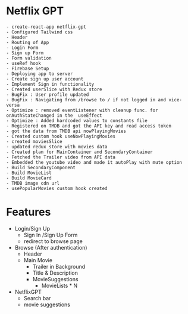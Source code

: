 # Netflix GPT

    - create-react-app netflix-gpt
    - Configured Tailwind css
    - Header
    - Routing of App
    - Login Form
    - Sign up Form
    - Form validation
    - useRef hook
    - Firebase Setup
    - Deploying app to server
    - Create sign up user account
    - Implement Sign in functionality
    - Created userSlice with Redux store
    - BugFix : User profile updated
    - BugFix : Navigating from /browse to / if not logged in and vice-versa
    - Optimize : removed eventListener with cleanup func. for onAuthStateChanged in the  useEffect
    - Optimize : Added hardcoded values to constants file
    - Registered on TMDB and got the API key and read access token
    - got the data from TMDB api nowPlayingMovies
    - Created custom hook useNowPlayingMovies
    - created moviesSlice
    - updated redux store with movies data
    - Created plan for MainContainer and SecondaryContainer
    - Fetched the Trailer video from API data
    - Embedded the youtube video and made it autoPlay with mute option
    - Build SecondaryComponent
    - Build MovieList
    - Build MovieCard
    - TMDB image cdn url
    - usePopularMovies custom hook created

# Features

- Login/Sign Up
  - Sign In /Sign Up Form
  - redirect to browse page
- Browse (After authentication)
  - Header
  - Main Movie
    - Trailer in Background
    - Title & Description
    - MovieSuggestions
      - MovieLists \* N
- NetflixGPT
  - Search bar
  - movie suggestions
